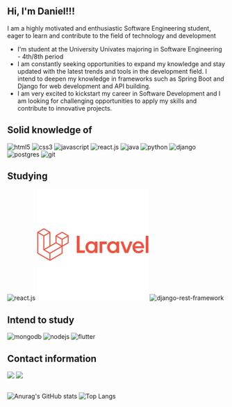## Hi, I'm Daniel!!! 

I am a highly motivated and enthusiastic Software Engineering student, eager to learn and contribute to the field of technology and development

- I'm student at the University Univates majoring in Software Engineering - 4th/8th period
- I am constantly seeking opportunities to expand my knowledge and stay updated with the latest trends and tools in the development field. I intend to deepen my knowledge in frameworks such as Spring Boot and Django for web development and API building.
- I am very excited to kickstart my career in Software Development and I am looking for challenging opportunities to apply my skills and contribute to innovative projects.

 ## Solid knowledge of
  <div style="display: inline_block">
    <img alt="html5" src="https://img.shields.io/badge/HTML5-E34F26?style=for-the-badge&logo=html5&logoColor=white" />
    <img alt="css3" src="https://img.shields.io/badge/CSS3-1572B6?style=for-the-badge&logo=css3&logoColor=white" />
    <img alt="javascript" src="https://img.shields.io/badge/JavaScript-323330?style=for-the-badge&logo=javascript&logoColor=F7DF1E"/>
    <img alt="react.js" src="https://img.shields.io/badge/React-20232A?style=for-the-badge&logo=react&logoColor=61DAFB" />
    <img alt="java" src="https://img.shields.io/badge/Java-ED8B00?style=for-the-badge&logo=openjdk&logoColor=white" />
    <img alt="python" src="https://img.shields.io/badge/Python-14354C?style=for-the-badge&logo=python&logoColor=white" />
    <img alt="django" src="https://img.shields.io/badge/Django-092E20?style=for-the-badge&logo=django&logoColor=white" />
    <img alt="postgres" src="https://img.shields.io/badge/PostgreSQL-316192?style=for-the-badge&logo=postgresql&logoColor=white"/>
    <img alt="git" src="https://img.shields.io/badge/git-%23F05033.svg?style=for-the-badge&logo=git&logoColor=white" />
  </div>

## Studying
  <div>
    <img alt="react.js" src="https://img.shields.io/badge/React-20232A?style=for-the-badge&logo=react&logoColor=61DAFB" />
    <img alt="spring" src="https://github.com/devicons/devicon/blob/master/icons/laravel/laravel-original-wordmark.svg" />
    <img alt="django-rest-framework" src="https://img.shields.io/badge/Django%20Rest%20Framework-092E20?style=for-the-badge&logo=django&logoColor=white" />
  </div>

## Intend to study
  <div style="display: inline_block">
    <img alt="mongodb" src="https://img.shields.io/badge/MongoDB-4EA94B?style=for-the-badge&logo=mongodb&logoColor=white" />
    <img alt="nodejs" src="https://img.shields.io/badge/Node.js-43853D?style=for-the-badge&logo=node.js&logoColor=white" />
    <img alt="flutter" src="https://img.shields.io/badge/Flutter-02569B?style=for-the-badge&logo=flutter&logoColor=white" />
  </div>
  
 ## Contact information
 <div style="display: block">
  <a href="https://www.linkedin.com/in/daniel-corbellini-/" target="_blank"><img src="https://img.shields.io/badge/-LinkedIn-%230077B5?style=for-the-badge&logo=linkedin&logoColor=white" target="_blank"></a>
  <a href="mailto:daniel.corbellini27@gmail.com" target="_blank"><img src="https://img.shields.io/badge/Gmail-D14836?style=for-the-badge&logo=gmail&logoColor=white" target="_blank"></a>
 </div>
 
##

![Anurag's GitHub stats](https://github-readme-stats.vercel.app/api?username=DanielCorbellini&show_icons=true&theme=radical) ![Top Langs](https://github-readme-stats.vercel.app/api/top-langs/?username=DanielCorbellini&layout=compact&theme=radical)





